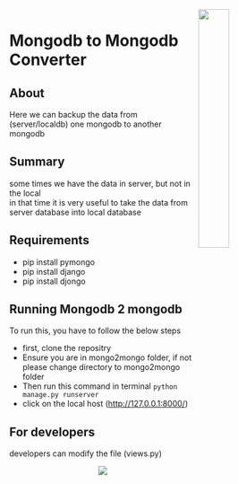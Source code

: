<img align="right" width="33%" src="https://vivifyassets.s3.ap-south-1.amazonaws.com/lifeeazy-logo1.png">

# Mongodb to Mongodb Converter
 

## About
Here we can backup the data from (server/localdb) one mongodb to another mongodb

## Summary
 some times we have the data in server, but not in the local <br />in that 
 time it is very useful to take the data from <br /> server 
 database into local database


## Requirements 
- pip install pymongo
- pip install django
- pip install djongo


## Running Mongodb 2 mongodb
To run this, you have to follow the below steps
- first, clone the repositry
- Ensure you are in mongo2mongo folder, if not please change directory to mongo2mongo folder
- Then run this command in terminal `python manage.py runserver`
- click on the local host (http://127.0.0.1:8000/)

## For developers
developers can modify the file (views.py)

<p align="center">
<img src="https://vivifyassets.s3.ap-south-1.amazonaws.com/cropped-vivify_login.png" margin_left="100"/>
 </p>
